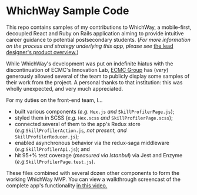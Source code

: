 # WhichWay Sample Code

This repo contains samples of my contributions to WhichWay, a mobile-first, decoupled React and Ruby on Rails application aiming to provide intuitive career guidance to potential postsecondary students. (_For more information on the process and strategy underlying this app, please see_ [the lead designer's product overview.](http://www.t-winters.com/#/whichway-mvp/))

While WhichWay's development was put on indefinite hiatus with the discontinuation of ECMC's Innovation Lab, [ECMC Group](https://www.ecmc.org/about-us/index.html) has (*very*) generously allowed several of the team to publicly display some samples of their work from the project. A personal thanks to that institution: this was wholly unexpected, and very much appreciated.

For my duties on the front-end team, I... 
* built various components (_e.g._ `Hex.js` _and_ `SkillProfilerPage.js`); 
* styled them in SCSS (_e.g._ `Hex.scss` _and_ `SkillProfilerPage.scss`); 
* connected several of them to the app's Redux store (_e.g._`SkillProfilerAction.js`_, not present, and_ `SkillProfilerReducer.js`);
* enabled asynchronous behavior via the redux-saga middleware (_e.g._`SkillProfilerApi.js`); and
* hit 95+% test coverage (_measured via Istanbul_) via Jest and Enzyme (_e.g._`SkillProfilerPage.test.js`).

These files combined with several dozen other components to form the working WhichWay MVP. You can view a walkthrough screencast of the complete app's functionality [in this video.](https://www.dropbox.com/s/3iyambkt3tbt42r/WhichWay_Walkthrough.mp4?dl=0)
